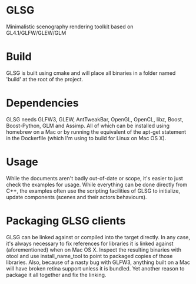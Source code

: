 # GLSG
Minimalistic scenography rendering toolkit based on GL4.1/GLFW/GLEW/GLM

# Build
GLSG is built using cmake and will place all binaries in a folder named 'build' at the root of the project.

# Dependencies
GLSG needs GLFW3, GLEW, AntTweakBar, OpenGL, OpenCL, libz, Boost, Boost-Python, GLM and Assimp. All of which can be installed using homebrew on a Mac or by running the equivalent of the apt-get statement in the Dockerfile (which I'm using to build for Linux on Mac OS X).

# Usage
While the documents aren't badly out-of-date or scope, it's easier to just check the examples for usage. While everything can be done directly from C++, the examples often use the scripting facilities of GLSG to initialize, update components (scenes and their actors behaviours).

# Packaging GLSG clients
GLSG can be linked against or compiled into the target directly. In any case, it's always necessary to fix references for libraries it is linked against (aforementioned) when on Mac OS X. Inspect the resulting binaries with otool and use install_name_tool to point to packaged copies of those libraries. Also, because of a nasty bug with GLFW3, anything built on a Mac will have broken retina support unless it is bundled. Yet another reason to package it all together and fix the linking.
